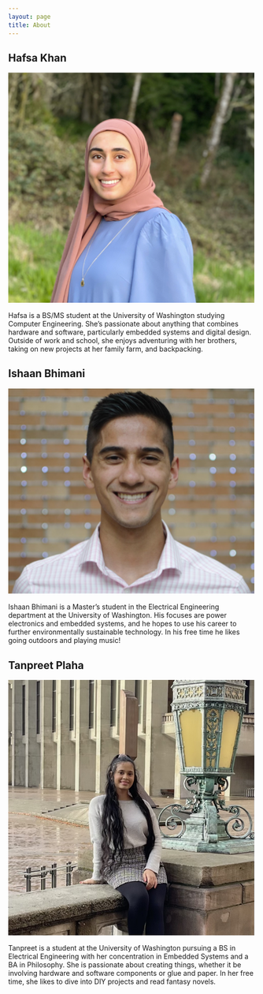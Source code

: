 ```yaml
---
layout: page
title: About
---
```


## Hafsa Khan
<img src="TeamImages/hafsa.png" alt="hafsa" width="500"/>

Hafsa is a BS/MS student at the University of Washington studying Computer Engineering. She’s passionate about anything that combines hardware and software, particularly embedded systems and digital design. Outside of work and school, she enjoys adventuring with her brothers, taking on new projects at her family farm, and backpacking. 

## Ishaan Bhimani
<img src="TeamImages/ishaan.png" alt="ishaan" width="500"/>

Ishaan Bhimani is a Master’s student in the Electrical Engineering department at the University of Washington. His focuses are power electronics and embedded systems, and he hopes to use his career to further environmentally sustainable technology. In his free time he likes going outdoors and playing music!

## Tanpreet Plaha
<img src="TeamImages/tanpreet.png" alt="tanpreet" width="500"/>

Tanpreet is a student at the University of Washington pursuing a BS in Electrical Engineering with her concentration in Embedded Systems and a BA in Philosophy. She is passionate about creating things, whether it be involving hardware and software components or glue and paper. In her free time, she likes to dive into DIY projects and read fantasy novels.
